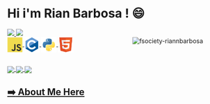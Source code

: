 # Hi i'm Rian Barbosa ! :smile:
<div>
  <a href="https://github.com/riannbarbosa/">
  <img height="180em" src="https://github-readme-stats.vercel.app/api?username=riannbarbosa&show_icons=true&theme=radical&include_all_commits=true&count_private=true"/>
  <img height="180em" src="https://github-readme-stats.vercel.app/api/top-langs/?username=riannbarbosa&langs_count=8&theme=radical"/>
</div>
  
 
  <a href="https://github.com/riannbarbosa/">
  <div>
<img align="center"src="https://raw.githubusercontent.com/devicons/devicon/master/icons/javascript/javascript-original.svg" height="35" alt="riannbarbosa-javascript" >
<img align="center" src="https://raw.githubusercontent.com/devicons/devicon/master/icons/c/c-original.svg" height="35" alt="riannbarbosa-C">
<img align="center"src="https://raw.githubusercontent.com/devicons/devicon/master/icons/python/python-original.svg" height="35" alt="riannbarbosa-python">
<img align="center"src="https://raw.githubusercontent.com/devicons/devicon/master/icons/html5/html5-original.svg" height="35" alt="riannbarbosa-html5">
<img align="right"src="https://steamuserimages-a.akamaihd.net/ugc/952958110703804387/634F53C4809E6E2234DA9CAFC0E6C4EF9733D49F/?imw=5000&imh=5000&ima=fit&impolicy=Letterbox&imcolor=%23000000&letterbox=false" width="216px" height="121.5" alt="fsociety-riannbarbosa"/ > 
    </a>
</div>
  
  ##
  
  <a href="https://www.linkedin.com/in/rian-barbosa/" target="_blank"> <img align="center" src="https://img.shields.io/badge/LinkedIn-0077B5?style=for-the-badge&logo=linkedin&logoColor=white">
<a href="https://www.instagram.com/riann.barbosa/" target="_blank"> <img align="center" src="https://img.shields.io/badge/Instagram-E4405F?style=for-the-badge&logo=instagram&logoColor=black">
<a href="http://riannbarbosa5@gmail.com/" target="_blank"><img align="center" src="https://img.shields.io/badge/Gmail-D14836?style=for-the-badge&logo=gmail&logoColor=white">
<a href="cutt.ly/AboutMeIntranet" ><h2> :arrow_right: About Me Here</h2><a/> 
 
